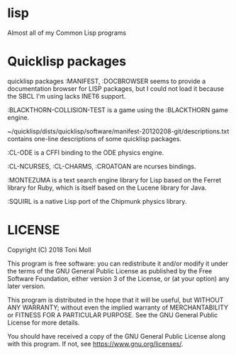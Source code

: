 # lisp

Almost all of my Common Lisp programs


# Quicklisp packages

quicklisp packages :MANIFEST, :DOCBROWSER seems to provide a documentation browser for LISP packages, but I could not load it because the SBCL I'm using lacks INET6 support.

:BLACKTHORN-COLLISION-TEST is a game using the :BLACKTHORN game engine.

~/quicklisp/dists/quicklisp/software/manifest-20120208-git/descriptions.txt contains one-line descriptions of some quicklisp packages.

:CL-ODE is a CFFI binding to the ODE physics engine.

:CL-NCURSES, :CL-CHARMS, :CROATOAN are ncurses bindings.

:MONTEZUMA is a text search engine library for Lisp based on the Ferret library for Ruby, which is itself based on the Lucene library for Java.

:SQUIRL is a native Lisp port of the Chipmunk physics library.


# LICENSE

Copyright (C) 2018 Toni Moll

This program is free software: you can redistribute it and/or modify it under the terms of the GNU General Public License as published by the Free Software Foundation, either version 3 of the License, or (at your option) any later version.

This program is distributed in the hope that it will be useful, but WITHOUT ANY WARRANTY; without even the implied warranty of MERCHANTABILITY or FITNESS FOR A PARTICULAR PURPOSE. See the GNU General Public License for more details.

You should have received a copy of the GNU General Public License along with this program. If not, see https://www.gnu.org/licenses/.
